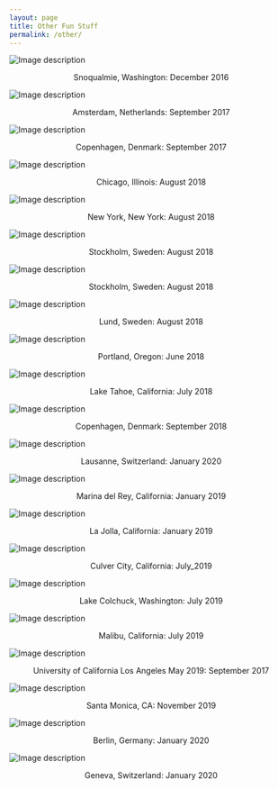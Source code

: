```yaml
---
layout: page
title: Other Fun Stuff
permalink: /other/
---
```


![Image description](/images/2016Dec_Washington.jpg)
<center>Snoqualmie, Washington: December 2016</center>


![Image description](/images/2017Sept_Amsterdam.JPG)
<center>Amsterdam, Netherlands: September 2017 </center>


![Image description](/images/2017Sept_Copenhagen.jpg)
<center>Copenhagen, Denmark: September 2017 </center>


![Image description](/images/2018Aug_Chicago.jpg)
<center>Chicago, Illinois: August 2018 </center>


![Image description](/images/2018Aug_New_York.jpg)
<center>New York, New York: August 2018 </center>


![Image description](/images/2018Aug_Stockholm.jpg)
<center>Stockholm, Sweden: August 2018 </center>



![Image description](/images/2018AugStockholm2.jpg)
<center>Stockholm, Sweden: August 2018 </center>


![Image description](/images/2018AugLund.jpg)
<center>Lund, Sweden: August 2018 </center>


![Image description](/images/2018Jun_Portland.jpg)
<center>Portland, Oregon: June 2018 </center>


![Image description](/images/2018Jul_Tahoe.jpg)
<center>Lake Tahoe, California: July 2018</center>


![Image description](/images/2018Sept_Copenhagen.jpg)
<center>Copenhagen, Denmark: September 2018 </center>


![Image description](/images/2019Dec_Lausanne.jpg)
<center>Lausanne, Switzerland: January 2020 </center>


![Image description](/images/2019Jan_MarinaDelRey.jpeg)
<center>Marina del Rey, California: January 2019 </center>


![Image description](/images/2019Jan_UCSD.jpg)
<center>La Jolla, California: January 2019 </center>


![Image description](/images/2019July_CulverCity.jpg)
<center>Culver City, California: July_2019 </center>


![Image description](/images/2019July_LakeColchuck.jpg)
<center>Lake Colchuck, Washington: July 2019 </center>


![Image description](/images/2019July_MalibuLakeHike.jpg)
<center>Malibu, California: July 2019 </center>


![Image description](/images/2019Jun_UCLA.jpg)
<center>University of California Los Angeles May 2019: September 2017 </center>

![Image description](/images/2019Nov_SantaMonica.jpg)
<center>Santa Monica, CA: November 2019 </center>


![Image description](/images/2020Jan_Berlin.jpg)
<center>Berlin, Germany: January 2020 </center>


![Image description](/images/2020Jan_Geneva.jpg)
<center>Geneva, Switzerland: January 2020</center>



